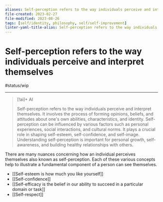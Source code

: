```yaml
---
aliases: Self-perception refers to the way individuals perceive and interpret themselves, concepts related around the perception of the self, fundamental component of how someone sees themselves, nuances concerning how an individual perceives themselves, nuance of the various concepts surrounding the perception of the self, perception of the self, how we see ourselves, how you see yourself, how I see myself, self-perception, various aspects which make up how we see ourselves, facets involved in self-perception
file-created: 2023-02-27
file-modified: 2023-08-26
tags: [self/identity, philosophy, self/self-improvement]
linter-yaml-title-alias: Self-perception refers to the way individuals perceive and interpret themselves
---
```


# Self-perception refers to the way individuals perceive and interpret themselves

#status/wip

---

> [!ai]+ AI
>
> Self-perception refers to the way individuals perceive and interpret themselves. It involves the process of forming opinions, beliefs, and attitudes about one's own abilities, characteristics, and identity. Self-perception can be influenced by various factors such as personal experiences, social interactions, and cultural norms. It plays a crucial role in shaping self-esteem, self-confidence, and self-image. Understanding self-perception is important for personal growth, self-awareness, and building healthy relationships with others.

There are many nuances concerning how an individual perceives themselves also known as self-perception. Each of these various concepts help to illustrate a fundamental component of a person can see themselves.

- [[Self-esteem is how much you like yourself]]
- [[Self-confidence]]
- [[Self-efficacy is the belief in our ability to succeed in a particular domain or task]]
- [[Self-respect]]
